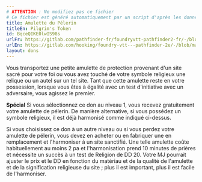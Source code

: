 ```yaml
---
# ATTENTION : Ne modifiez pas ce fichier
# Ce fichier est généré automatiquement par un script d'après les données du module Foundry VTT officiel et de sa traduction
title: Amulette du Pélerin
titleEn: Pilgrim's Token
id: BqceQIKE0lwIS98s
urlFr: https://gitlab.com/pathfinder-fr/foundryvtt-pathfinder2-fr/-/blob/master/data/feats/BqceQIKE0lwIS98s.htm
urlEn: https://gitlab.com/hooking/foundry-vtt---pathfinder-2e/-/blob/master/packs/data/feats.db/pilgrim-s-token.json
layout: dons
---
```

Vous transportez une petite amulette de protection provenant d'un site sacré pour votre foi ou vous avez touché de votre symbole religieux une relique ou un autel sur un tel site. Tant que cette amulette reste en votre possession, lorsque vous êtes à égalité avec un test d'initiative avec un adversaire, vous agissez le premier.

**Spécial** Si vous sélectionnez ce don au niveau 1, vous recevez gratuitement votre amulette de pélerin. De manière alternative, si vous possédez un symbole religieux, il est déjà harmonisé comme indiqué ci-dessus.

Si vous choisissez ce don à un autre niveau ou si vous perdez votre amulette de pélerin, vous devez en acheter ou en fabriquer une en remplacement et l'harmoniser à un site sanctifié. Une telle amulette coûte habituellement au moins 2 pa et l'harmonisation prend 10 minutes de prières et nécessite un succès à un test de Religion de DD 20. Votre MJ pourrait ajuster le prix et le DD en fonction du matériau et de la qualité de l'amulette et de la signification religieuse du site ; plus il est important, plus il est facile de l'harmoniser.
